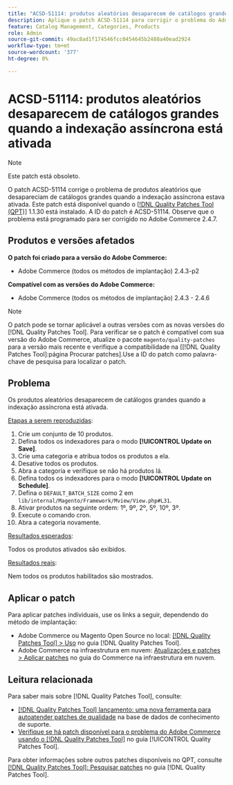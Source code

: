 ```yaml
---
title: "ACSD-51114: produtos aleatórios desaparecem de catálogos grandes quando a indexação assíncrona está habilitada"
description: Aplique o patch ACSD-51114 para corrigir o problema do Adobe Commerce Os produtos aleatórios desaparecem de catálogos grandes quando a indexação assíncrona está ativada.
feature: Catalog Management, Categories, Products
role: Admin
source-git-commit: 49ac8ad1f174546fcc0454645b2480a40ead2924
workflow-type: tm+mt
source-wordcount: '377'
ht-degree: 0%

---
```


# ACSD-51114: produtos aleatórios desaparecem de catálogos grandes quando a indexação assíncrona está ativada

>[!NOTE]
>
>Este patch está obsoleto.

O patch ACSD-51114 corrige o problema de produtos aleatórios que desapareciam de catálogos grandes quando a indexação assíncrona estava ativada. Este patch está disponível quando o [[!DNL Quality Patches Tool (QPT)]](https://experienceleague.adobe.com/en/docs/commerce-knowledge-base/kb/announcements/commerce-announcements/magento-quality-patches-released-new-tool-to-self-serve-quality-patches) 1.1.30 está instalado. A ID do patch é ACSD-51114. Observe que o problema está programado para ser corrigido no Adobe Commerce 2.4.7.

## Produtos e versões afetados

**O patch foi criado para a versão do Adobe Commerce:**

* Adobe Commerce (todos os métodos de implantação) 2.4.3-p2

**Compatível com as versões do Adobe Commerce:**

* Adobe Commerce (todos os métodos de implantação) 2.4.3 - 2.4.6

>[!NOTE]
>
>O patch pode se tornar aplicável a outras versões com as novas versões do [!DNL Quality Patches Tool]. Para verificar se o patch é compatível com sua versão do Adobe Commerce, atualize o pacote `magento/quality-patches` para a versão mais recente e verifique a compatibilidade na [[!DNL Quality Patches Tool]:página Procurar patches].Use a ID do patch como palavra-chave de pesquisa para localizar o patch.

## Problema

Os produtos aleatórios desaparecem de catálogos grandes quando a indexação assíncrona está ativada.

<u>Etapas a serem reproduzidas</u>:

1. Crie um conjunto de 10 produtos.
1. Defina todos os indexadores para o modo **[!UICONTROL Update on Save]**.
1. Crie uma categoria e atribua todos os produtos a ela.
1. Desative todos os produtos.
1. Abra a categoria e verifique se não há produtos lá.
1. Defina todos os indexadores para o modo **[!UICONTROL Update on Schedule]**.
1. Defina o `DEFAULT_BATCH_SIZE` como 2 em `lib/internal/Magento/Framework/Mview/View.php#L31`.
1. Ativar produtos na seguinte ordem: 1º, 9º, 2º, 5º, 10º, 3º.
1. Execute o comando cron.
1. Abra a categoria novamente.

<u>Resultados esperados</u>:

Todos os produtos ativados são exibidos.

<u>Resultados reais</u>:

Nem todos os produtos habilitados são mostrados.

## Aplicar o patch

Para aplicar patches individuais, use os links a seguir, dependendo do método de implantação:

* Adobe Commerce ou Magento Open Source no local: [[!DNL Quality Patches Tool] > Uso](https://experienceleague.adobe.com/docs/commerce-operations/tools/quality-patches-tool/usage.html) no guia [!DNL Quality Patches Tool].
* Adobe Commerce na infraestrutura em nuvem: [Atualizações e patches > Aplicar patches](https://experienceleague.adobe.com/docs/commerce-cloud-service/user-guide/develop/upgrade/apply-patches.html) no guia do Commerce na infraestrutura em nuvem.

## Leitura relacionada

Para saber mais sobre [!DNL Quality Patches Tool], consulte:

* [[!DNL Quality Patches Tool] lançamento: uma nova ferramenta para autoatender patches de qualidade](https://experienceleague.adobe.com/en/docs/commerce-knowledge-base/kb/announcements/commerce-announcements/magento-quality-patches-released-new-tool-to-self-serve-quality-patches) na base de dados de conhecimento de suporte.
* [Verifique se há patch disponível para o problema do Adobe Commerce usando o  [!DNL Quality Patches Tool]](/help/tools/quality-patches-tool/patches-available-in-qpt/check-patch-for-magento-issue-with-magento-quality-patches.md) no guia [!UICONTROL Quality Patches Tool].


Para obter informações sobre outros patches disponíveis no QPT, consulte [[!DNL Quality Patches Tool]: Pesquisar patches](https://experienceleague.adobe.com/tools/commerce-quality-patches/index.html) no guia [!DNL Quality Patches Tool].
